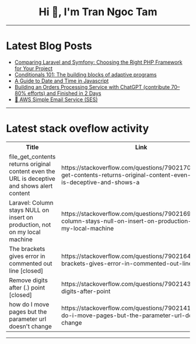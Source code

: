 <h1 align="center">Hi 👋, I'm Tran Ngoc Tam</h1>

---

# Latest Blog Posts 
<!-- BLOG-POST-LIST:START -->
- [Comparing Laravel and Symfony: Choosing the Right PHP Framework for Your Project](https://dev.to/westtan/comparing-laravel-and-symfony-choosing-the-right-php-framework-for-your-project-aj)
- [Conditionals 101: The building blocks of adaptive programs](https://dev.to/fahimulhaq/conditionals-101-the-building-blocks-of-adaptive-programs-28kb)
- [A Guide to Date and Time in Javascript](https://dev.to/okoth/a-guide-to-date-and-time-in-javascript-5bp1)
- [Building an Orders Processing Service with ChatGPT &lpar;contribute 70–80% efforts&rpar; and Finished in 2 Days](https://dev.to/jackynote/building-an-orders-processing-service-with-chatgpt-contribute-70-80-efforts-and-finished-in-2-days-3klf)
- [📧 AWS Simple Email Service &lpar;SES&rpar;](https://dev.to/softden_2005/aws-simple-email-service-ses-1pjb)
<!-- BLOG-POST-LIST:END -->

---

# Latest stack oveflow activity
<table>
  <tr><th>Title</th><th>Link</th></tr>
  <!-- STACKOVERFLOW:START --><tr><td>file_get_contents returns original content even the URL is deceptive and shows alert content</td><td>https://stackoverflow.com/questions/79021707/file-get-contents-returns-original-content-even-the-url-is-deceptive-and-shows-a</td></tr><tr><td>Laravel: Column stays NULL on insert on production, not on my local machine</td><td>https://stackoverflow.com/questions/79021695/laravel-column-stays-null-on-insert-on-production-not-on-my-local-machine</td></tr><tr><td>The brackets gives error in commented out line [closed]</td><td>https://stackoverflow.com/questions/79021641/the-brackets-gives-error-in-commented-out-line</td></tr><tr><td>Remove digits after &lpar;.&rpar; point [closed]</td><td>https://stackoverflow.com/questions/79021436/remove-digits-after-point</td></tr><tr><td>how do I move pages but the parameter url doesn&#39;t change</td><td>https://stackoverflow.com/questions/79021414/how-do-i-move-pages-but-the-parameter-url-doesnt-change</td></tr><!-- STACKOVERFLOW:END -->
</table>

---



